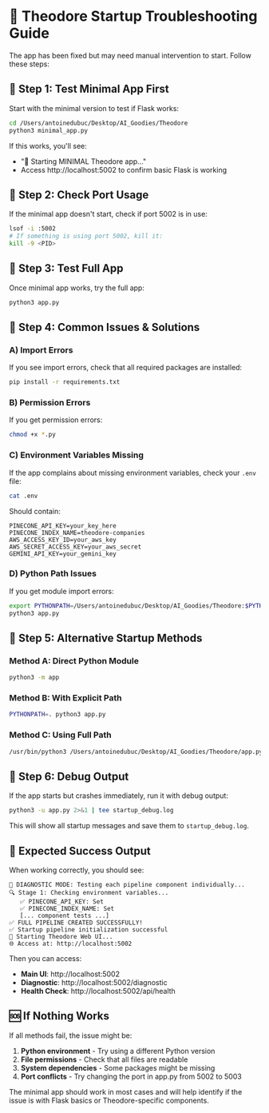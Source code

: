 # 🔧 Theodore Startup Troubleshooting Guide

The app has been fixed but may need manual intervention to start. Follow these steps:

## 🎯 Step 1: Test Minimal App First

Start with the minimal version to test if Flask works:

```bash
cd /Users/antoinedubuc/Desktop/AI_Goodies/Theodore
python3 minimal_app.py
```

If this works, you'll see:
- "🧪 Starting MINIMAL Theodore app..."
- Access http://localhost:5002 to confirm basic Flask is working

## 🎯 Step 2: Check Port Usage

If the minimal app doesn't start, check if port 5002 is in use:

```bash
lsof -i :5002
# If something is using port 5002, kill it:
kill -9 <PID>
```

## 🎯 Step 3: Test Full App

Once minimal app works, try the full app:

```bash
python3 app.py
```

## 🎯 Step 4: Common Issues & Solutions

### A) Import Errors
If you see import errors, check that all required packages are installed:
```bash
pip install -r requirements.txt
```

### B) Permission Errors
If you get permission errors:
```bash
chmod +x *.py
```

### C) Environment Variables Missing
If the app complains about missing environment variables, check your `.env` file:
```bash
cat .env
```

Should contain:
```
PINECONE_API_KEY=your_key_here
PINECONE_INDEX_NAME=theodore-companies
AWS_ACCESS_KEY_ID=your_aws_key
AWS_SECRET_ACCESS_KEY=your_aws_secret
GEMINI_API_KEY=your_gemini_key
```

### D) Python Path Issues
If you get module import errors:
```bash
export PYTHONPATH=/Users/antoinedubuc/Desktop/AI_Goodies/Theodore:$PYTHONPATH
python3 app.py
```

## 🎯 Step 5: Alternative Startup Methods

### Method A: Direct Python Module
```bash
python3 -m app
```

### Method B: With Explicit Path
```bash
PYTHONPATH=. python3 app.py
```

### Method C: Using Full Path
```bash
/usr/bin/python3 /Users/antoinedubuc/Desktop/AI_Goodies/Theodore/app.py
```

## 🎯 Step 6: Debug Output

If the app starts but crashes immediately, run it with debug output:

```bash
python3 -u app.py 2>&1 | tee startup_debug.log
```

This will show all startup messages and save them to `startup_debug.log`.

## 🎯 Expected Success Output

When working correctly, you should see:

```
🔧 DIAGNOSTIC MODE: Testing each pipeline component individually...
🔍 Stage 1: Checking environment variables...
   ✅ PINECONE_API_KEY: Set
   ✅ PINECONE_INDEX_NAME: Set
   [... component tests ...]
✅ FULL PIPELINE CREATED SUCCESSFULLY!
✅ Startup pipeline initialization successful
🚀 Starting Theodore Web UI...
🌐 Access at: http://localhost:5002
```

Then you can access:
- **Main UI**: http://localhost:5002
- **Diagnostic**: http://localhost:5002/diagnostic
- **Health Check**: http://localhost:5002/api/health

## 🆘 If Nothing Works

If all methods fail, the issue might be:

1. **Python environment** - Try using a different Python version
2. **File permissions** - Check that all files are readable
3. **System dependencies** - Some packages might be missing
4. **Port conflicts** - Try changing the port in app.py from 5002 to 5003

The minimal app should work in most cases and will help identify if the issue is with Flask basics or Theodore-specific components.